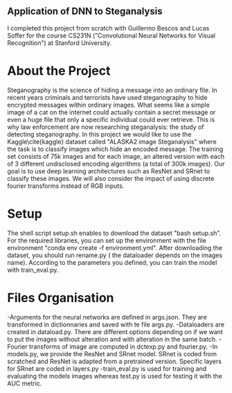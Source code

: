 ## Application of DNN to Steganalysis

I completed this project from scratch with Guillermo Bescos and Lucas Soffer for the course CS231N ("Convolutional Neural Networks for Visual Recognition") at Stanford University.

# About the Project

Steganography is the science of hiding a message into an ordinary file. In recent years criminals and terrorists have used steganography to hide encrypted messages within ordinary images. What seems like a simple image of a cat on the internet could actually contain a secret message or even a huge file that only a specific individual could ever retrieve. This is why law enforcement are now researching steganalysis: the study of detecting steganography.
In this project we would like to use the Kaggle\cite{kaggle} dataset called "ALASKA2 image Steganalysis" where the task is to classify images which hide an encoded message. The training set consists of 75k images and for each image, an altered version with each of 3 different  undisclosed encoding algorithms (a total of 300k images). Our goal is to use deep learning architectures such as ResNet and SRnet to classify these images. We will also consider the impact of using discrete fourier transforms instead of RGB inputs.

# Setup

The shell script setup.sh enables to  download the dataset "bash setup.sh". For the required libraries, you can set up the environment with the file environment "conda env create -f environment.yml". After downloading the dataset, you should run rename.py ( the dataloader depends on the images name). According to the parameters you defined, you can train the model with train_eval.py. 

# Files Organisation

-Arguments for the neural networks are defined in args.json. They are transformed in dictionnaries and saved with te file args.py. 
-Dataloaders are created in dataload.py. There are different options depending on if we want to put the images without alteration and with alteration in the same batch. 
-Fourier transforms of image are computed in dctexp.py and fourier.py.
-In models.py, we provide the ResNet and SRnet model.  SRnet is coded from scratched and ResNet is adapted from a pretrained version. Specific layers for SRnet are coded in layers.py
-train_eval.py is used for training and evaluating the models images whereas test.py is used for testing it with the AUC metric.